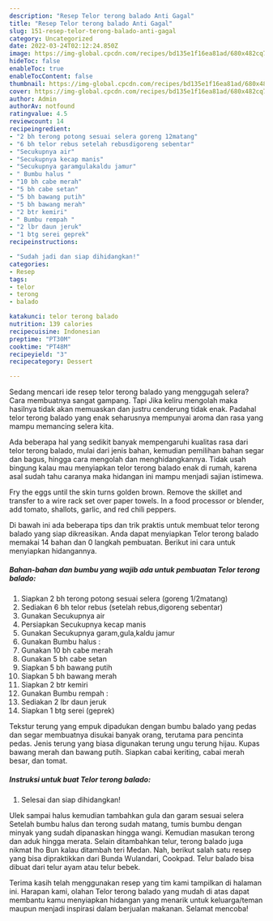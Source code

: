 ```yaml
---
description: "Resep Telor terong balado Anti Gagal"
title: "Resep Telor terong balado Anti Gagal"
slug: 151-resep-telor-terong-balado-anti-gagal
category: Uncategorized
date: 2022-03-24T02:12:24.850Z
image: https://img-global.cpcdn.com/recipes/bd135e1f16ea81ad/680x482cq70/telor-terong-balado-foto-resep-utama.jpg
hideToc: false
enableToc: true
enableTocContent: false
thumbnail: https://img-global.cpcdn.com/recipes/bd135e1f16ea81ad/680x482cq70/telor-terong-balado-foto-resep-utama.jpg
cover: https://img-global.cpcdn.com/recipes/bd135e1f16ea81ad/680x482cq70/telor-terong-balado-foto-resep-utama.jpg
author: Admin
authorAv: notfound
ratingvalue: 4.5
reviewcount: 14
recipeingredient:
- "2 bh terong potong sesuai selera goreng 12matang"
- "6 bh telor rebus setelah rebusdigoreng sebentar"
- "Secukupnya air"
- "Secukupnya kecap manis"
- "Secukupnya garamgulakaldu jamur"
- " Bumbu halus "
- "10 bh cabe merah"
- "5 bh cabe setan"
- "5 bh bawang putih"
- "5 bh bawang merah"
- "2 btr kemiri"
- " Bumbu rempah "
- "2 lbr daun jeruk"
- "1 btg serei geprek"
recipeinstructions:

- "Sudah jadi dan siap dihidangkan!"
categories:
- Resep
tags:
- telor
- terong
- balado

katakunci: telor terong balado 
nutrition: 139 calories
recipecuisine: Indonesian
preptime: "PT30M"
cooktime: "PT48M"
recipeyield: "3"
recipecategory: Dessert

---
```



Sedang mencari ide resep telor terong balado yang menggugah selera? Cara membuatnya sangat gampang. Tapi Jika keliru mengolah maka hasilnya tidak akan memuaskan dan justru cenderung tidak enak. Padahal telor terong balado yang enak seharusnya mempunyai aroma dan rasa yang mampu memancing selera kita.


Ada beberapa hal yang sedikit banyak mempengaruhi kualitas rasa dari telor terong balado, mulai dari jenis bahan, kemudian pemilihan bahan segar dan bagus, hingga cara mengolah dan menghidangkannya. Tidak usah bingung kalau mau menyiapkan telor terong balado enak di rumah, karena asal sudah tahu caranya maka hidangan ini mampu menjadi sajian istimewa.

Fry the eggs until the skin turns golden brown. Remove the skillet and transfer to a wire rack set over paper towels. In a food processor or blender, add tomato, shallots, garlic, and red chili peppers.


Di bawah ini ada beberapa tips dan trik praktis untuk membuat telor terong balado yang siap dikreasikan. Anda dapat menyiapkan Telor terong balado memakai 14 bahan dan 0 langkah pembuatan. Berikut ini cara untuk menyiapkan hidangannya.

<!--inarticleads1-->

##### Bahan-bahan dan bumbu yang wajib ada untuk pembuatan Telor terong balado:

1. Siapkan 2 bh terong potong sesuai selera (goreng 1/2matang)
1. Sediakan 6 bh telor rebus (setelah rebus,digoreng sebentar)
1. Gunakan Secukupnya air
1. Persiapkan Secukupnya kecap manis
1. Gunakan Secukupnya garam,gula,kaldu jamur
1. Gunakan  Bumbu halus :
1. Gunakan 10 bh cabe merah
1. Gunakan 5 bh cabe setan
1. Siapkan 5 bh bawang putih
1. Siapkan 5 bh bawang merah
1. Siapkan 2 btr kemiri
1. Gunakan  Bumbu rempah :
1. Sediakan 2 lbr daun jeruk
1. Siapkan 1 btg serei (geprek)


Tekstur terung yang empuk dipadukan dengan bumbu balado yang pedas dan segar membuatnya disukai banyak orang, terutama para pencinta pedas. Jenis terung yang biasa digunakan terung ungu terung hijau. Kupas bawang merah dan bawang putih. Siapkan cabai keriting, cabai merah besar, dan tomat. 

<!--inarticleads2-->

##### Instruksi untuk buat Telor terong balado:


1. Selesai dan siap dihidangkan!

Ulek sampai halus kemudian tambahkan gula dan garam sesuai selera Setelah bumbu halus dan terong sudah matang, tumis bumbu dengan minyak yang sudah dipanaskan hingga wangi. Kemudian masukan terong dan aduk hingga merata. Selain ditambahkan telur, terong balado juga nikmat lho Bun kalau ditambah teri Medan. Nah, berikut salah satu resep yang bisa dipraktikkan dari Bunda Wulandari, Cookpad. Telur balado bisa dibuat dari telur ayam atau telur bebek. 

Terima kasih telah menggunakan resep yang tim kami tampilkan di halaman ini. Harapan kami, olahan Telor terong balado yang mudah di atas dapat membantu kamu menyiapkan hidangan yang menarik untuk keluarga/teman maupun menjadi inspirasi dalam berjualan makanan. Selamat mencoba!

